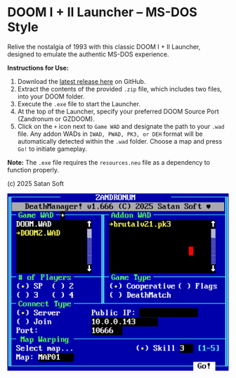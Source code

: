 # DOOM I + II Launcher – MS-DOS Style

Relive the nostalgia of 1993 with this classic DOOM I + II Launcher, designed to emulate the authentic MS-DOS experience.

**Instructions for Use:**

1. Download the [latest release here](https://github.com/schnalz-digital/deathmanager/releases/latest) on GitHub.
2. Extract the contents of the provided `.zip` file, which includes two files, into your DOOM folder.
3. Execute the `.exe` file to start the Launcher.
4. At the top of the Launcher, specify your preferred DOOM Source Port (Zandronum or GZDOOM).
5. Click on the `+` icon next to `Game WAD` and designate the path to your `.wad` file. Any addon WADs in `IWAD, PWAD, PK3, or DEH` format will be automatically detected within the `.wad` folder.
Choose a map and press `Go!` to initiate gameplay.

**Note:** The `.exe` file requires the `resources.neu` file as a dependency to function properly.

(c) 2025 Satan Soft

![Screenshot of the DeathLauncher](https://raw.githubusercontent.com/schnalz-digital/deathmanager/refs/heads/main/screenshot.png)

